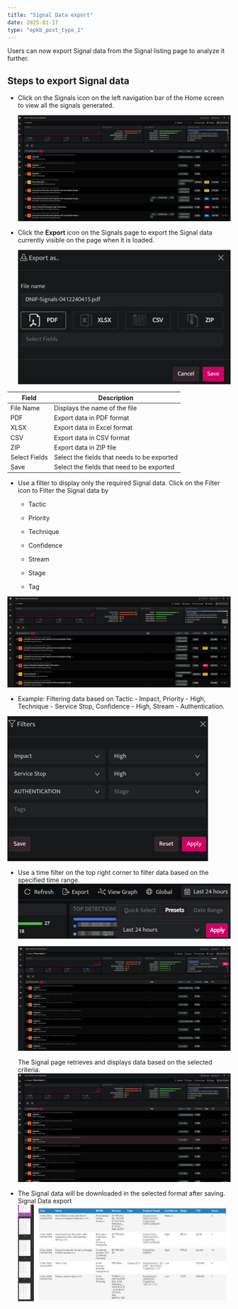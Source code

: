 ```yaml
---
title: "Signal Data export"
date: 2025-01-17
type: "epkb_post_type_1"
---
```


Users can now export Signal data from the Signal listing page to analyze it further.

## **Steps to export Signal data**  
  

- Click on the Signals icon on the left navigation bar of the Home screen to view all the signals generated.   
      
      
    ![](./Signal-Data-export-img/Signal%20Data%20export%201.png)  
      
    

- Click the **Export** icon on the Signals page to export the Signal data currently visible on the page when it is loaded.  
      
      
    ![](./Signal-Data-export-img/Signal%20Data%20export%202.png)

| **Field** | **Description** |
| --- | --- |
| File Name | Displays the name of the file |
| PDF | Export data in PDF format |
| XLSX | Export data in Excel format |
| CSV | Export data in CSV format |
| ZIP | Export data in ZIP file |
| Select Fields | Select the fields that needs to be exported |
| Save | Select the fields that need to be exported |

- Use a filter to display only the required Signal data. Click on the Filter icon to Filter the Signal data by
    - Tactic
    
    - Priority
    
    - Technique
    
    - Confidence
    
    - Stream
    
    - Stage
    
    - Tag

![](./Signal-Data-export-img/Signal%20Data%20export%203.png)

- Example: Filtering data based on Tactic - Impact, Priority - High, Technique - Service Stop, Confidence - High, Stream - Authentication.

![](./Signal-Data-export-img/Signal%20Data%20export%204.png)

- Use a time filter on the top right corner to filter data based on the specified time range.  
    ![](./Signal-Data-export-img/Signal%20Data%20export%205.png)  
      
    ![](./Signal-Data-export-img/Signal%20Data%20export%206.png)  
      
    The Signal page retrieves and displays data based on the selected criteria.  
    ![](./Signal-Data-export-img/Signal%20Data%20export%207.png)  
    

- The Signal data will be downloaded in the selected format after saving.  
    Signal Data export  
    ![](./Signal-Data-export-img/Signal%20Data%20export%209.webp)
